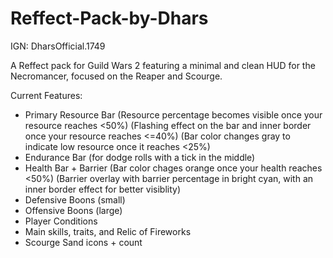# Reffect-Pack-by-Dhars

IGN: DharsOfficial.1749

A Reffect pack for Guild Wars 2 featuring a minimal and clean HUD for the Necromancer, focused on the Reaper and Scourge. 


Current Features:

- Primary Resource Bar
  (Resource percentage becomes visible once your resource reaches <50%)
  (Flashing effect on the bar and inner border once your resource reaches <=40%)
  (Bar color changes gray to indicate low resource once it reaches <25%)
- Endurance Bar
  (for dodge rolls with a tick in the middle)
- Health Bar + Barrier
  (Bar color chages orange once your health reaches <50%)
  (Barrier overlay with barrier percentage in bright cyan, with an inner border effect for better visiblity)
- Defensive Boons (small)
- Offensive Boons (large)
- Player Conditions
- Main skills, traits, and Relic of Fireworks
- Scourge Sand icons + count
